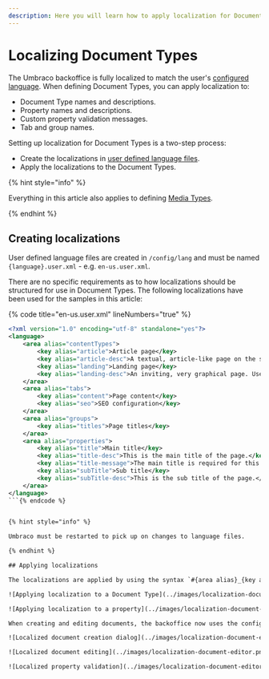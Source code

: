 ```yaml
---
description: Here you will learn how to apply localization for Document Types in Umbraco
---
```


# Localizing Document Types

The Umbraco backoffice is fully localized to match the user's [configured language](../users.md). When defining Document Types, you can apply localization to:

- Document Type names and descriptions.
- Property names and descriptions.
- Custom property validation messages.
- Tab and group names.

Setting up localization for Document Types is a two-step process:

- Create the localizations in [user defined language files](../../../extending/language-files.md).
- Apply the localizations to the Document Types.

{% hint style="info" %}

Everything in this article also applies to defining [Media Types](../creating-media/README.md).

{% endhint %}

## Creating localizations

User defined language files are created in `/config/lang` and must be named `{language}.user.xml` - e.g. `en-us.user.xml`.

There are no specific requirements as to how localizations should be structured for use in Document Types. The following localizations have been used for the samples in this article:


{% code title="en-us.user.xml" lineNumbers="true" %}
```xml
<?xml version="1.0" encoding="utf-8" standalone="yes"?>
<language>
    <area alias="contentTypes">
        <key alias="article">Article page</key>
        <key alias="article-desc">A textual, article-like page on the site. Use this as the main type of content.</key>
        <key alias="landing">Landing page</key>
        <key alias="landing-desc">An inviting, very graphical page. Use this as an entry point for a campaign, and supplement with Articles.</key>
    </area>
    <area alias="tabs">
        <key alias="content">Page content</key>
        <key alias="seo">SEO configuration</key>
    </area>
    <area alias="groups">
        <key alias="titles">Page titles</key>
    </area>
    <area alias="properties">
        <key alias="title">Main title</key>
        <key alias="title-desc">This is the main title of the page.</key>
        <key alias="title-message">The main title is required for this page.</key>
        <key alias="subTitle">Sub title</key>
        <key alias="subTitle-desc">This is the sub title of the page.</key>
    </area>
</language>
```{% endcode %}


{% hint style="info" %}

Umbraco must be restarted to pick up on changes to language files.

{% endhint %}

## Applying localizations

The localizations are applied by using the syntax `#{area alias}_{key alias}`:

![Applying localization to a Document Type](../images/localization-document-type-editor.png)

![Applying localization to a property](../images/localization-document-type-editor-validation.png)

When creating and editing documents, the backoffice now uses the configured localizations:

![Localized document creation dialog](../images/localization-document-editor-create.png)

![Localized document editing](../images/localization-document-editor.png)

![Localized property validation](../images/localization-document-editor-validation.png)
